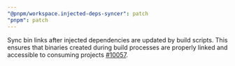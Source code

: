 ```yaml
---
"@pnpm/workspace.injected-deps-syncer": patch
"pnpm": patch
---
```


Sync bin links after injected dependencies are updated by build scripts. This ensures that binaries created during build processes are properly linked and accessible to consuming projects [#10057](https://github.com/pnpm/pnpm/issues/10057).

